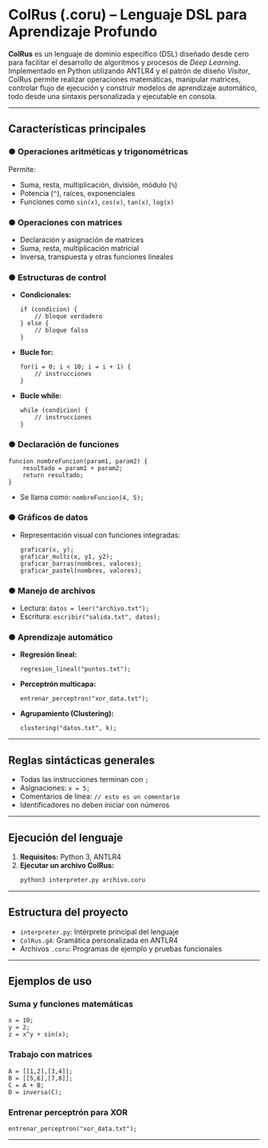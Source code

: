 # ColRus (.coru) – Lenguaje DSL para Aprendizaje Profundo

**ColRus** es un lenguaje de dominio específico (DSL) diseñado desde cero para facilitar el desarrollo de algoritmos y procesos de *Deep Learning*. Implementado en Python utilizando ANTLR4 y el patrón de diseño *Visitor*, ColRus permite realizar operaciones matemáticas, manipular matrices, controlar flujo de ejecución y construir modelos de aprendizaje automático, todo desde una sintaxis personalizada y ejecutable en consola.

---

## Características principales

### ● Operaciones aritméticas y trigonométricas

Permite:

- Suma, resta, multiplicación, división, módulo (`%`)
- Potencia (`^`), raíces, exponenciales
- Funciones como `sin(x)`, `cos(x)`, `tan(x)`, `log(x)`

### ● Operaciones con matrices

- Declaración y asignación de matrices
- Suma, resta, multiplicación matricial
- Inversa, transpuesta y otras funciones lineales

### ● Estructuras de control

- **Condicionales:**
  ```coru
  if (condicion) {
      // bloque verdadero
  } else {
      // bloque falso
  }
  ```
- **Bucle for:**
  ```coru
  for(i = 0; i < 10; i = i + 1) {
      // instrucciones
  }
  ```
- **Bucle while:**
  ```coru
  while (condicion) {
      // instrucciones
  }
  ```

### ● Declaración de funciones

```coru
funcion nombreFuncion(param1, param2) {
    resultado = param1 + param2;
    return resultado;
}
```

- Se llama como: `nombreFuncion(4, 5);`

### ● Gráficos de datos

- Representación visual con funciones integradas:
  ```coru
  graficar(x, y);
  graficar_multi(x, y1, y2);
  graficar_barras(nombres, valores);
  graficar_pastel(nombres, valores);
  ```

### ● Manejo de archivos

- Lectura: `datos = leer("archivo.txt");`
- Escritura: `escribir("salida.txt", datos);`

### ● Aprendizaje automático

- **Regresión lineal:**
  ```coru
  regresion_lineal("puntos.txt");
  ```
- **Perceptrón multicapa:**
  ```coru
  entrenar_perceptron("xor_data.txt");
  ```
- **Agrupamiento (Clustering):**
  ```coru
  clustering("datos.txt", k);
  ```

---

## Reglas sintácticas generales

- Todas las instrucciones terminan con `;`
- Asignaciones: `x = 5;`
- Comentarios de línea: `// esto es un comentario`
- Identificadores no deben iniciar con números

---

## Ejecución del lenguaje

1. **Requisitos:** Python 3, ANTLR4
2. **Ejecutar un archivo ColRus:**
   ```bash
   python3 interpreter.py archivo.coru
   ```

---

## Estructura del proyecto

- `interpreter.py`: Intérprete principal del lenguaje
- `ColRus.g4`: Gramática personalizada en ANTLR4
- Archivos `.coru`: Programas de ejemplo y pruebas funcionales

---

## Ejemplos de uso

### Suma y funciones matemáticas

```coru
x = 10;
y = 2;
z = x^y + sin(x);
```

### Trabajo con matrices

```coru
A = [[1,2],[3,4]];
B = [[5,6],[7,8]];
C = A + B;
D = inversa(C);
```

### Entrenar perceptrón para XOR

```coru
entrenar_perceptron("xor_data.txt");
```

---
